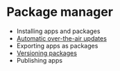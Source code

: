 # Package manager

- Installing apps and packages
- [Automatic over-the-air updates](Automatic_updates.md)
- Exporting apps as packages
- [Versioning packages](Versioning/index.md)
- Publishing apps

